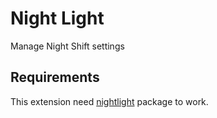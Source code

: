 # Night Light

Manage Night Shift settings

## Requirements

This extension need [nightlight](https://github.com/smudge/nightlight) package to work.

